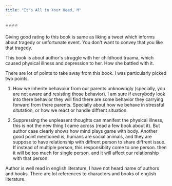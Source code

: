 ```yaml
---
title: "It's All in Your Head, M"
---
```


⭐️⭐️⭐️⭐️

Giving good rating to this book is same as liking a tweet which informs about tragedy or unfortunate event. You don't want to convey that you like that tragedy.

This book is about author's struggle with her childhood truama, which caused physical illness and depression to her. How she battled with it.

There are lot of points to take away from this book. I was particularly picked two points. 

1. How we inherite behavoiur from our parents unknowngly (specially, you are not aware and resisting those behavior). I am sure if everybody look into there behavior they 
will find there are some behavior they carrying forward from there parents. Specially about how we behave in stressful situtation, or how we react or handle diffrent situation.

2. Suppressing the unpleasent thoughts can manifest the physical illness, this is not the new thing I came across (read a few book about it). But author case clearly shows
 how mind plays game with body. Another good point mentioned is, humans are social animals, and they are suppose to have relationship with diffrent person to share diffrent issue.
If instead of multiple person, this responsiblity come to one person. then it will be too much for single person. and it will affect our relationship with that person.

Author is well read in english literature, I have not heard name of authors and books. There are lot references to characters and books of english literature. 
